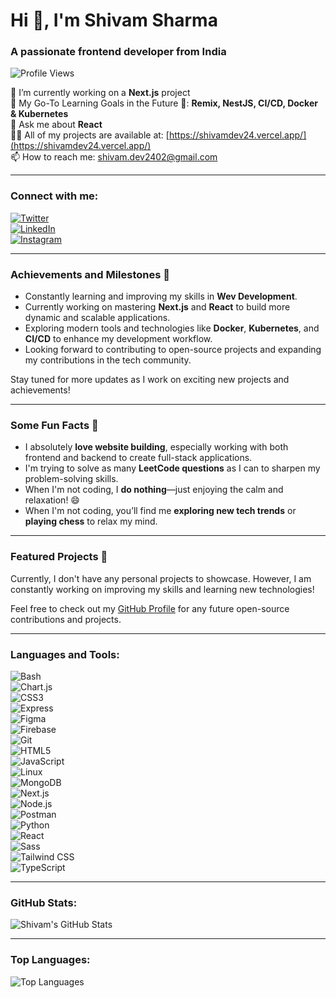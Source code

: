 # Hi 👋, I'm Shivam Sharma
### A passionate frontend developer from India

![Profile Views](https://komarev.com/ghpvc/?username=shivamdev24&label=Profile%20views&color=0e75b6&style=flat)

🔭 I’m currently working on a **Next.js** project  
🌱 My Go-To Learning Goals in the Future 🚀: **Remix, NestJS, CI/CD, Docker & Kubernetes**  
💬 Ask me about **React**  
👨‍💻 All of my projects are available at: [https://shivamdev24.vercel.app/](https://shivamdev24.vercel.app/)  
📫 How to reach me: [shivam.dev2402@gmail.com](mailto:shivam.dev2402@gmail.com)

---

### Connect with me:
[![Twitter](https://img.shields.io/twitter/follow/shivamdev24?logo=twitter&style=for-the-badge)](https://twitter.com/shivamdev24)  
[![LinkedIn](https://img.shields.io/badge/LinkedIn-Profile-blue?logo=linkedin&style=for-the-badge)](https://linkedin.com/in/shivamdev24)  
[![Instagram](https://img.shields.io/badge/Instagram-Profile-red?logo=instagram&style=for-the-badge)](https://instagram.com/shivamdev24_)

---

### Achievements and Milestones 🚀
- Constantly learning and improving my skills in **Wev Development**.
- Currently working on mastering **Next.js** and **React** to build more dynamic and scalable applications.
- Exploring modern tools and technologies like **Docker**, **Kubernetes**, and **CI/CD** to enhance my development workflow.
- Looking forward to contributing to open-source projects and expanding my contributions in the tech community.

Stay tuned for more updates as I work on exciting new projects and achievements!

---

### Some Fun Facts 🤩
- I absolutely **love website building**, especially working with both frontend and backend to create full-stack applications.
- I'm trying to solve as many **LeetCode questions** as I can to sharpen my problem-solving skills.
- When I'm not coding, I **do nothing**—just enjoying the calm and relaxation! 😄
- When I'm not coding, you’ll find me **exploring new tech trends** or **playing chess** to relax my mind.

---
### Featured Projects 🚀
Currently, I don't have any personal projects to showcase. However, I am constantly working on improving my skills and learning new technologies!

Feel free to check out my [GitHub Profile](https://github.com/shivamdev24) for any future open-source contributions and projects.

---

### Languages and Tools:
![Bash](https://img.shields.io/badge/-Bash-black?style=flat-square&logo=GNU-Bash&logoColor=white)  
![Chart.js](https://img.shields.io/badge/-Chart.js-black?style=flat-square&logo=chart.js&logoColor=white)  
![CSS3](https://img.shields.io/badge/-CSS3-black?style=flat-square&logo=CSS3&logoColor=white)  
![Express](https://img.shields.io/badge/-Express-black?style=flat-square&logo=express&logoColor=white)  
![Figma](https://img.shields.io/badge/-Figma-black?style=flat-square&logo=figma&logoColor=white)  
![Firebase](https://img.shields.io/badge/-Firebase-black?style=flat-square&logo=firebase&logoColor=white)  
![Git](https://img.shields.io/badge/-Git-black?style=flat-square&logo=git&logoColor=white)  
![HTML5](https://img.shields.io/badge/-HTML5-black?style=flat-square&logo=HTML5&logoColor=white)  
![JavaScript](https://img.shields.io/badge/-JavaScript-black?style=flat-square&logo=JavaScript&logoColor=white)  
![Linux](https://img.shields.io/badge/-Linux-black?style=flat-square&logo=linux&logoColor=white)  
![MongoDB](https://img.shields.io/badge/-MongoDB-black?style=flat-square&logo=mongodb&logoColor=white)  
![Next.js](https://img.shields.io/badge/-Next.js-black?style=flat-square&logo=next.js&logoColor=white)  
![Node.js](https://img.shields.io/badge/-Node.js-black?style=flat-square&logo=node.js&logoColor=white)  
![Postman](https://img.shields.io/badge/-Postman-black?style=flat-square&logo=postman&logoColor=white)  
![Python](https://img.shields.io/badge/-Python-black?style=flat-square&logo=python&logoColor=white)  
![React](https://img.shields.io/badge/-React-black?style=flat-square&logo=react&logoColor=white)  
![Sass](https://img.shields.io/badge/-Sass-black?style=flat-square&logo=sass&logoColor=white)  
![Tailwind CSS](https://img.shields.io/badge/-Tailwind%20CSS-black?style=flat-square&logo=tailwindcss&logoColor=white)  
![TypeScript](https://img.shields.io/badge/-TypeScript-black?style=flat-square&logo=typescript&logoColor=white)  

---

### GitHub Stats:
![Shivam's GitHub Stats](https://github-readme-stats.vercel.app/api?username=shivamdev24&show_icons=true&locale=en)

---

### Top Languages:
![Top Languages](https://github-readme-stats.vercel.app/api/top-langs?username=shivamdev24&show_icons=true&locale=en&layout=compact)
